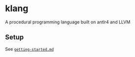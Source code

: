 # klang
A procedural programming language built on antlr4 and LLVM

## Setup
See [`getting-started.md`](getting-started.md)